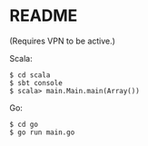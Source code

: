 # README

(Requires VPN to be active.)

Scala:

    $ cd scala
    $ sbt console
    $ scala> main.Main.main(Array())

Go:

    $ cd go
    $ go run main.go